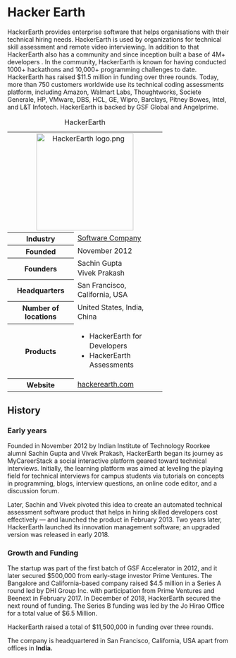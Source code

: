 # Hacker Earth

HackerEarth provides enterprise software that helps organisations with their technical hiring needs. HackerEarth is used by organizations for technical skill assessment and remote video interviewing. In addition to that HackerEarth also has a community and since inception built a base of 4M+ developers . In the community, HackerEarth is known for having conducted 1000+ hackathons and 10,000+ programming challenges to date. HackerEarth has raised $11.5 million in funding over three rounds. Today, more than 750 customers worldwide use its technical coding assessments platform, including Amazon, Walmart Labs, Thoughtworks, Societe Generale, HP, VMware, DBS, HCL, GE, Wipro, Barclays, Pitney Bowes, Intel, and L&T Infotech. HackerEarth is backed by GSF Global and Angelprime.

<table class="infobox vcard" style="width:22em"><caption class="fn org">HackerEarth</caption><tbody><tr><td colspan="2" class="logo" style="text-align:center"><a href="https://github.com/JayantGoel001/Hacker-Earth/blob/master/HackerEarth.png" class="image"><img alt="HackerEarth logo.png" src="//upload.wikimedia.org/wikipedia/commons/thumb/e/e8/HackerEarth_logo.png/220px-HackerEarth_logo.png" decoding="async" width="220" height="220" srcset="//upload.wikimedia.org/wikipedia/commons/thumb/e/e8/HackerEarth_logo.png/330px-HackerEarth_logo.png 1.5x, //upload.wikimedia.org/wikipedia/commons/thumb/e/e8/HackerEarth_logo.png/440px-HackerEarth_logo.png 2x" data-file-width="1000" data-file-height="1000"></a></td></tr><tr><th scope="row" style="padding-right: 0.5em;">Industry</th><td class="category" style="line-height: 1.35em;"><a href="/wiki/Software_Company" class="mw-redirect" title="Software Company">Software Company</a></td></tr><tr><th scope="row" style="padding-right: 0.5em;">Founded</th><td style="line-height: 1.35em;">November 2012</td></tr><tr><th scope="row" style="padding-right: 0.5em;">Founders</th><td class="agent" style="line-height: 1.35em;">Sachin Gupta<br>Vivek Prakash</td></tr><tr><th scope="row" style="padding-right: 0.5em;">Headquarters</th><td class="adr" style="line-height: 1.35em;"><div style="display: inline;" class="locality">San Francisco, California</div>, <div style="display: inline;" class="country-name">USA</div></td></tr><tr><th scope="row" style="padding-right: 0.5em;"><div style="display:inline-block; padding:0.1em 0;line-height:1.2em;">Number of locations</div></th><td style="line-height: 1.35em;">United States, India, China</td></tr><tr><th scope="row" style="padding-right: 0.5em;">Products</th><td style="line-height: 1.35em;"><div class="plainlist">
<ul><li>HackerEarth for Developers</li>
<li>HackerEarth Assessments</li></ul>
</div></td></tr><tr><th scope="row" style="padding-right: 0.5em;">Website</th><td style="line-height: 1.35em;"><span class="url"><a rel="nofollow" class="external text" href="http://hackerearth.com">hackerearth<wbr>.com</a></span></td></tr></tbody></table>

## History
### Early years
Founded in November 2012 by Indian Institute of Technology Roorkee alumni Sachin Gupta and Vivek Prakash, HackerEarth began its journey as MyCareerStack a social interactive platform geared toward technical interviews. Initially, the learning platform was aimed at leveling the playing field for technical interviews for campus students via tutorials on concepts in programming, blogs, interview questions, an online code editor, and a discussion forum.

Later, Sachin and Vivek pivoted this idea to create an automated technical assessment software product that helps in hiring skilled developers cost effectively — and launched the product in February 2013. Two years later, HackerEarth launched its innovation management software; an upgraded version was released in early 2018.

### Growth and Funding
The startup was part of the first batch of GSF Accelerator in 2012, and it later secured $500,000 from early-stage investor Prime Ventures. The Bangalore and California-based company raised $4.5 million in a Series A round led by DHI Group Inc. with participation from Prime Ventures and Beenext in February 2017. In December of 2018, HackerEarth secured the next round of funding. The Series B funding was led by the Jo Hirao Office for a total value of $6.5 Million.

HackerEarth raised a total of $11,500,000 in funding over three rounds.

The company is headquartered in San Francisco, California, USA apart from offices in **India.**
